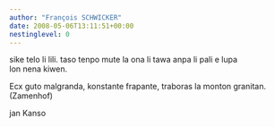 ```yaml
---
author: "François SCHWICKER"
date: 2008-05-06T13:11:51+00:00
nestinglevel: 0
---
```

sike telo li lili. taso tenpo mute la ona li tawa anpa li pali e lupa  
lon nena kiwen.  
  
Ecx guto malgranda, konstante frapante, traboras la monton granitan.  
(Zamenhof)  
  
jan Kanso